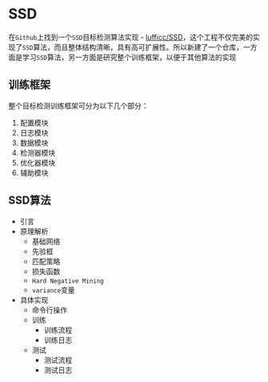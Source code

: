 # SSD

在`Github`上找到一个`SSD`目标检测算法实现 - [lufficc/SSD](https://github.com/lufficc/SSD)，这个工程不仅完美的实现了`SSD`算法，而且整体结构清晰，具有高可扩展性。所以新建了一个仓库，一方面是学习`SSD`算法，另一方面是研究整个训练框架，以便于其他算法的实现

## 训练框架

整个目标检测训练框架可分为以下几个部分：

1. 配置模块
2. 日志模块
3. 数据模块
4. 检测器模块
5. 优化器模块
6. 辅助模块

## SSD算法

* 引言
* 原理解析
    * 基础网络
    * 先验框
    * 匹配策略
    * 损失函数
    * `Hard Negative Mining`
    * `variance`变量
* 具体实现
    * 命令行操作
    * 训练
        * 训练流程
        * 训练日志
    * 测试
        * 测试流程
        * 测试日志